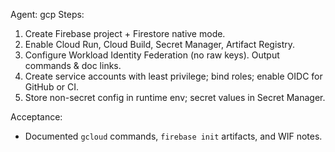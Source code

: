 Agent: gcp
Steps:
1) Create Firebase project + Firestore native mode.
2) Enable Cloud Run, Cloud Build, Secret Manager, Artifact Registry.
3) Configure Workload Identity Federation (no raw keys). Output commands & doc links.
4) Create service accounts with least privilege; bind roles; enable OIDC for GitHub or CI.
5) Store non-secret config in runtime env; secret values in Secret Manager.

Acceptance:
- Documented `gcloud` commands, `firebase init` artifacts, and WIF notes.

